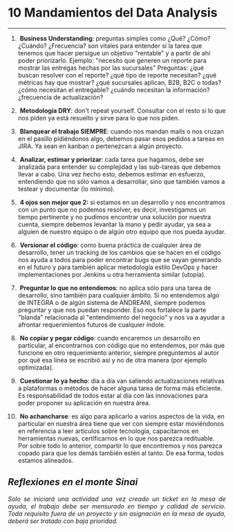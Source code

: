 <h1><b>10 Mandamientos del Data Analysis</b></h1>

***

<p style="text-align:justify">
    <ol>
    <li> <p style="text-align:left">&nbsp;<b>Business Understanding</b>: preguntas simples como ¿Qué? ¿Cómo? ¿Cuándo? ¿Frecuencia? son vitales para entender si la tarea que tenemos que hacer persigue un objetivo "rentable" y a partir de ahí poder priorizarlo. Ejemplo: "necesito que generen un reporte para mostrar las entregas hechas por las sucursales" Preguntas: ¿qué buscan resolver con el reporte? ¿qué tipo de reporte necesitan? ¿qué métricas hay que mostrar? ¿qué sucursales aplican, B2B, B2C o todas? ¿cómo necesitan el entregable? ¿cuándo necesitan la información? ¿frecuencia de actualización?</p></li>   
    <li> <p style="text-align:left">&nbsp;<b>Metodología DRY</b>: don't repeat yourself. Consultar con el resto si lo que nos piden ya está resuelto y sirve para lo que nos piden.</p></li>
    <li> <p style="text-align:left">&nbsp;<b>Blanquear el trabajo SIEMPRE</b>: cuando nos mandan mails o nos cruzan en el pasillo pidiéndonos algo, debemos pasar esos pedidos a tareas en JIRA. Ya sean en kanban o pertenezcan a algún proyecto.</p></li>
    <li> <p style="text-align:left">&nbsp;<b>Analizar, estimar y priorizar</b>: cada tarea que hagamos, debe ser analizada para entender su complejidad y las sub-tareas que debemos llevar a cabo. Una vez hecho esto, debemos estimar en esfuerzo, entendiendo que no sólo vamos a desarrollar, sino que también vamos a testear y documentar (lo mínimo). </p></li>
    <li> <p style="text-align:left">&nbsp;<b>4 ojos son mejor que 2:</b> si estamos en un desarrollo y nos encontramos con un punto que no podemos resolver, es decir, investigamos un tiempo pertinente y no pudimos encontrar una solución por nuestra cuenta, siempre debemos levantar la mano y pedir ayudar, ya sea a alguien de nuestro equipo o de algún otro equipo que nos pueda ayudar.</p></li>
    <li> <p style="text-align:left">&nbsp;<b>Versionar el código</b>: como buena práctica de cualquier área de desarrollo, tener un tracking de los cambios que se hacen en el código nos ayuda a todos para poder encontrar bugs que se vayan generando en el futuro y para también aplicar metodología estilo DevOps y hacer implementaciones por Jenkins u otra herramienta similar (utopía).</p></li>
    <li> <p style="text-align:left">&nbsp;<b>Preguntar lo que no entendemos</b>: no aplica sólo para una tarea de desarrollo, sino también para cualquier ámbito. Si no entendemos algo de INTEGRA o de algún sistema de ANDREANI, siempre podemos preguntar y que nos puedan responder. Eso nos fortalece la parte "blanda" relacionada al "entendimiento del negocio" y nos va a ayudar a afrontar requerimientos futuros de cualquier índole.</p></li>
    <li> <p style="text-align:left">&nbsp;<b>No copiar y pegar código</b>: cuando encaremos un desarrollo en particular, al encontrarnos con código que no entendemos, por más que funcione en otro requerimiento anterior, siempre preguntemos al autor por qué esa línea se escribió así y no de otra manera (por ejemplo optimizada).</p></li>
    <li> <p style="text-align:left">&nbsp;<b>Cuestionar lo ya hecho</b>: día a día van saliendo actualizaciones relativas a plataformas o métodos de hacer alguna tarea de forma más eficiente. Es responsabilidad de todos estar al día con las innovaciones para poder proponer su aplicación en nuestra área.</p></li>
    <li> <p style="text-align:left">&nbsp;<b>No achancharse</b>: es algo para aplicarlo a varios aspectos de la vida, en particular en nuestra área tiene que ver con siempre estar moviéndonos en referencia a leer artículos sobre tecnología, capacitarnos en herramientas nuevas, certificarnos en lo que nos parezca redituable. Por sobre todo lo anterior, compartir lo que encontremos y nos parezca copado para que los demás también estén al tanto. De esa forma, todos estamos alineados.</p></li>
    </ol>
</p>



 <h2><b><i>Reflexiones en el monte Sinai</i></b></h2>
  
  <p style="text-align:justify"><i>Solo se iniciará una actividad una vez creado un ticket en la mesa de ayuda, el trabajo debe ser mensurado en tiempo y calidad de servicio. Toda requisito fuera de un proyecto y sin asignación en la mesa de ayuda, deberá ser tratado con baja prioridad.</i></p>
